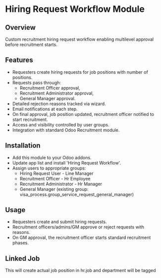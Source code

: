 # Hiring Request Workflow Module

## Overview
Custom recruitment hiring request workflow enabling multilevel approval before recruitment starts.

## Features
- Requesters create hiring requests for job positions with number of positions.
- Requests pass through:
  - Recruitment Officer approval,
  - Recruitment Administrator approval,
  - General Manager approval.
- Detailed rejection reasons tracked via wizard.
- Email notifications at each step.
- On final approval, job position updated, recruitment officer notified to start recruitment.
- Access and visibility controlled by user groups.
- Integration with standard Odoo Recruitment module.

## Installation
- Add this module to your Odoo addons.
- Update app list and install 'Hiring Request Workflow'.
- Assign users to appropriate groups:
  - Hiring Request User - Line Manager
  - Recruitment Officer - Hr Employee
  - Recruitment Administrator - Hr Manager
  - General Manager (existing group: visa_process.group_service_request_general_manager)

## Usage
- Requesters create and submit hiring requests.
- Recruitment officers/admins/GM approve or reject requests with reasons.
- On GM approval, the recruitment officer starts standard recruitment phases.

## Linked Job
This will create actual job position in hr.job and department will be tagged